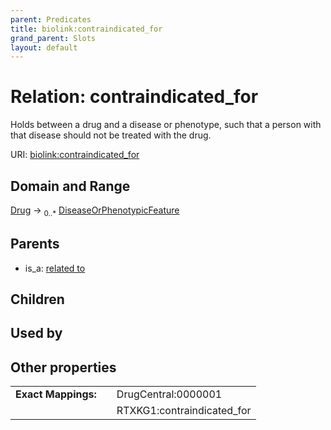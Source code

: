 ```yaml
---
parent: Predicates
title: biolink:contraindicated_for
grand_parent: Slots
layout: default
---
```


# Relation: contraindicated_for


Holds between a drug and a disease or phenotype, such that a person with that disease should not be treated with the drug.

URI: [biolink:contraindicated_for](https://w3id.org/biolink/vocab/contraindicated_for)

## Domain and Range

[Drug](Drug.md) ->  <sub>0..\*</sub> [DiseaseOrPhenotypicFeature](DiseaseOrPhenotypicFeature.md)

## Parents

 *  is_a: [related to](related_to.md)

## Children


## Used by


## Other properties

|  |  |  |
| --- | --- | --- |
| **Exact Mappings:** | | DrugCentral:0000001 |
|  | | RTXKG1:contraindicated_for |

